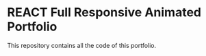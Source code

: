 # REACT Full Responsive Animated Portfolio 

This repository contains all the code of this portfolio.